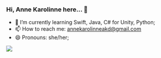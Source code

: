 ### Hi, Anne Karolinne here... 👋

- 🌱 I’m currently learning Swift, Java, C# for Unity, Python;
- 📫 How to reach me: annekarolinneakd@gmail.com
- 😄 Pronouns: she/her;

<picture>
<source 
  srcset="https://github-readme-stats.vercel.app/api?username=anuraghazra&show_icons=true&theme=dark"
  media="(prefers-color-scheme: dark)"
/>
<source
  srcset="https://github-readme-stats.vercel.app/api?username=anuraghazra&show_icons=true"
  media="(prefers-color-scheme: light), (prefers-color-scheme: no-preference)"
/>
<img src="https://github-readme-stats.vercel.app/api?username=anuraghazra&show_icons=true" />
</picture>
